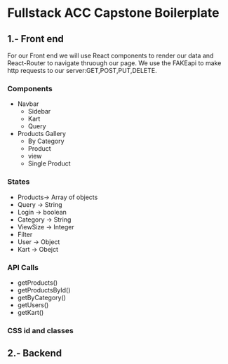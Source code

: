 # Fullstack ACC Capstone Boilerplate

## 1.- Front end 
  For our Front end we will use React components to render our data and React-Router to navigate thruough our page. We use the FAKEapi to make http requests to our server:GET,POST,PUT,DELETE.

  ### Components
  - Navbar
    - Sidebar
    - Kart
    - Query
  - Products Gallery
    - By Category
    - Product
    - view
    - Single Product 
 ### States
 - Products-> Array of objects
 - Query -> String
 - Login -> boolean
 - Category -> String
 - ViewSize -> Integer
 - Filter
 - User  -> Object
 - Kart -> Obejct

### API Calls
- getProducts()
- getProductsById()
- getByCategory()
- getUsers()
- getKart()


### CSS id and classes
  

## 2.- Backend
